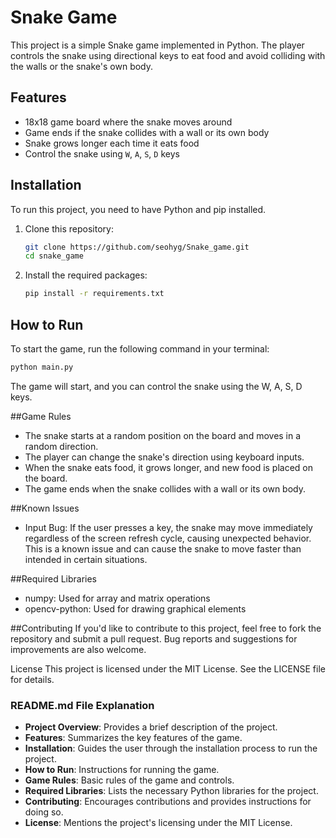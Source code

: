 # Snake Game

This project is a simple Snake game implemented in Python. The player controls the snake using directional keys to eat food and avoid colliding with the walls or the snake's own body.

## Features

- 18x18 game board where the snake moves around
- Game ends if the snake collides with a wall or its own body
- Snake grows longer each time it eats food
- Control the snake using `W`, `A`, `S`, `D` keys

## Installation

To run this project, you need to have Python and pip installed.

1. Clone this repository:

    ```bash
    git clone https://github.com/seohyg/Snake_game.git
    cd snake_game
    ```

2. Install the required packages:

    ```bash
    pip install -r requirements.txt
    ```

## How to Run

To start the game, run the following command in your terminal:

```bash
python main.py
```
The game will start, and you can control the snake using the W, A, S, D keys.

##Game Rules
- The snake starts at a random position on the board and moves in a random direction.
- The player can change the snake's direction using keyboard inputs.
- When the snake eats food, it grows longer, and new food is placed on the board.
- The game ends when the snake collides with a wall or its own body.

##Known Issues
- Input Bug: If the user presses a key, the snake may move immediately regardless of the screen refresh cycle, causing unexpected behavior. This is a known issue and can cause the snake to move faster than intended in certain situations.

##Required Libraries
- numpy: Used for array and matrix operations
- opencv-python: Used for drawing graphical elements

##Contributing
If you'd like to contribute to this project, feel free to fork the repository and submit a pull request. Bug reports and suggestions for improvements are also welcome.

License
This project is licensed under the MIT License. See the LICENSE file for details.

### **README.md File Explanation**
- **Project Overview**: Provides a brief description of the project.
- **Features**: Summarizes the key features of the game.
- **Installation**: Guides the user through the installation process to run the project.
- **How to Run**: Instructions for running the game.
- **Game Rules**: Basic rules of the game and controls.
- **Required Libraries**: Lists the necessary Python libraries for the project.
- **Contributing**: Encourages contributions and provides instructions for doing so.
- **License**: Mentions the project's licensing under the MIT License.
